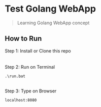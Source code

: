 # Test Golang WebApp
> Learning Golang  WebApp concept

## How to Run
Step 1: Install or Clone this repo
</br>
</br>
</br>
Step 2: Run on Terminal

    .\run.bat
    
</br>
Step 3: Type on Browser

    localhost:8080

